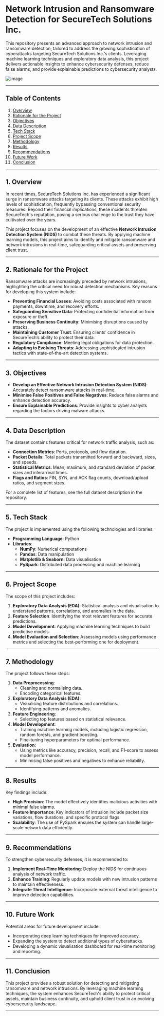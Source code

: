# Network Intrusion and Ransomware Detection for SecureTech Solutions Inc.

This repository presents an advanced approach to network intrusion and ransomware detection, tailored to address the growing sophistication of cyberattacks targeting SecureTech Solutions Inc.'s clients. Leveraging machine learning techniques and exploratory data analysis, this project delivers actionable insights to enhance cybersecurity defenses, reduce false alarms, and provide explainable predictions to cybersecurity analysts.

![image](https://github.com/user-attachments/assets/eaeff26e-860a-4f3f-82b7-c8bd35179fb6)

---

## Table of Contents
1. [Overview](#overview)
2. [Rationale for the Project](#rationale-for-the-project)
3. [Objectives](#objectives)
4. [Data Description](#data-description)
5. [Tech Stack](#tech-stack)
6. [Project Scope](#project-scope)
7. [Methodology](#methodology)
8. [Results](#results)
9. [Recommendations](#recommendations)
10. [Future Work](#future-work)
11. [Conclusion](#conclusion)

---

## 1. Overview
In recent times, SecureTech Solutions Inc. has experienced a significant surge in ransomware attacks targeting its clients. These attacks exhibit high levels of sophistication, frequently bypassing conventional security measures. Beyond their financial implications, these incidents threaten SecureTech's reputation, posing a serious challenge to the trust they have cultivated over the years.

This project focuses on the development of an effective **Network Intrusion Detection System (NIDS)** to combat these threats. By applying machine learning models, this project aims to identify and mitigate ransomware and network intrusions in real-time, safeguarding critical assets and preserving client trust.

---

## 2. Rationale for the Project
Ransomware attacks are increasingly preceded by network intrusions, highlighting the critical need for robust detection mechanisms. Key reasons for developing this system include:

- **Preventing Financial Losses**: Avoiding costs associated with ransom payments, downtime, and recovery efforts.
- **Safeguarding Sensitive Data**: Protecting confidential information from exposure or theft.
- **Preserving Business Continuity**: Minimising disruptions caused by attacks.
- **Maintaining Customer Trust**: Ensuring clients’ confidence in SecureTech’s ability to protect their data.
- **Regulatory Compliance**: Meeting legal obligations for data protection.
- **Adapting to Evolving Threats**: Addressing sophisticated intrusion tactics with state-of-the-art detection systems.

---

## 3. Objectives
- **Develop an Effective Network Intrusion Detection System (NIDS)**: Accurately detect ransomware attacks in real-time.
- **Minimise False Positives and False Negatives**: Reduce false alarms and enhance detection accuracy.
- **Ensure Explainable Predictions**: Provide insights to cyber analysts regarding the factors driving malware attacks.

---

## 4. Data Description
The dataset contains features critical for network traffic analysis, such as:
- **Connection Metrics**: Ports, protocols, and flow duration.
- **Packet Details**: Total packets transmitted forward and backward, sizes, and speeds.
- **Statistical Metrics**: Mean, maximum, and standard deviation of packet sizes and interarrival times.
- **Flags and Ratios**: FIN, SYN, and ACK flag counts, download/upload ratios, and segment sizes.

For a complete list of features, see the full dataset description in the repository.

---

## 5. Tech Stack
The project is implemented using the following technologies and libraries:
- **Programming Language**: Python
- **Libraries**:
  - **NumPy**: Numerical computations
  - **Pandas**: Data manipulation
  - **Matplotlib & Seaborn**: Data visualisation
  - **PySpark**: Distributed data processing and machine learning

---

## 6. Project Scope
The scope of this project includes:
1. **Exploratory Data Analysis (EDA)**: Statistical analysis and visualisation to understand patterns, correlations, and anomalies in the data.
2. **Feature Selection**: Identifying the most relevant features for accurate predictions.
3. **Model Development**: Applying machine learning techniques to build predictive models.
4. **Model Evaluation and Selection**: Assessing models using performance metrics and selecting the best-performing one for deployment.

---

## 7. Methodology
The project follows these steps:
1. **Data Preprocessing**:
   - Cleaning and normalising data.
   - Encoding categorical features.
2. **Exploratory Data Analysis (EDA)**:
   - Visualising feature distributions and correlations.
   - Identifying patterns and anomalies.
3. **Feature Engineering**:
   - Selecting top features based on statistical relevance.
4. **Model Development**:
   - Training machine learning models, including logistic regression, random forests, and gradient boosting.
   - Fine-tuning hyperparameters for optimal performance.
5. **Evaluation**:
   - Using metrics like accuracy, precision, recall, and F1-score to assess model performance.
   - Minimising false positives and negatives to enhance reliability.

---

## 8. Results
Key findings include:
- **High Precision**: The model effectively identifies malicious activities with minimal false alarms.
- **Feature Importance**: Key indicators of intrusion include packet size variations, flow durations, and specific protocol flags.
- **Scalability**: The use of PySpark ensures the system can handle large-scale network data efficiently.

---

## 9. Recommendations
To strengthen cybersecurity defenses, it is recommended to:
1. **Implement Real-Time Monitoring**: Deploy the NIDS for continuous analysis of network traffic.
2. **Enhance Training**: Regularly update models with new intrusion patterns to maintain effectiveness.
3. **Integrate Threat Intelligence**: Incorporate external threat intelligence to improve detection capabilities.

---

## 10. Future Work
Potential areas for future development include:
- Incorporating deep learning techniques for improved accuracy.
- Expanding the system to detect additional types of cyberattacks.
- Developing a dynamic visualisation dashboard for real-time monitoring and reporting.

---

## 11. Conclusion
This project provides a robust solution for detecting and mitigating ransomware and network intrusions. By leveraging machine learning techniques, the system enhances SecureTech's ability to protect critical assets, maintain business continuity, and uphold client trust in an evolving cybersecurity landscape.

---
